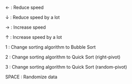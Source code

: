 

← : Reduce speed 

↓ : Reduce speed by a lot

→ : Increase speed

↑ : Increase speed by a lot

1 : Change sorting algorithm to Bubble Sort

2 : Change sorting algorithm to Quick Sort (right-pivot)

3 : Change sorting algorithm to Quick Sort (random-pivot)

SPACE : Randomize data